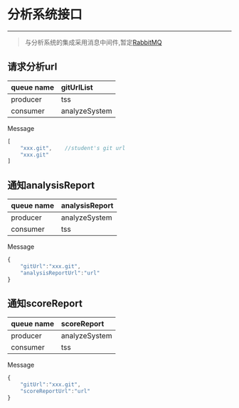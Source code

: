 # 分析系统接口

---

> 与分析系统的集成采用消息中间件,暂定[RabbitMQ](http://blog.csdn.net/whycold/article/details/41119807)

## 请求分析url

| queue name | gitUrlList |
| :--- | :--- |
| producer | tss |
| consumer | analyzeSystem |

Message

```js
[
    "xxx.git",    //student's git url
    "xxx.git"
]
```

## 通知analysisReport

| queue name | analysisReport |
| :--- | :--- |
| producer | analyzeSystem |
| consumer | tss |

Message

```js
{
    "gitUrl":"xxx.git",
    "analysisReportUrl":"url"
}
```

## 通知scoreReport

| queue name | scoreReport |
| :--- | :--- |
| producer | analyzeSystem |
| consumer | tss |

Message

```js
{
    "gitUrl":"xxx.git",
    "scoreReportUrl":"url"
}
```




